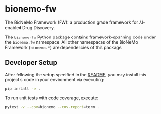 # bionemo-fw

The BioNeMo Framework (FW): a production grade framework for AI-enabled Drug Discovery.

The `bionemo-fw` Python package contains framework-spanning code under the `bionemo.fw` namespace.
All other namespaces of the BioNeMo Framework (`bionemo.*`) are dependencies of this package.

## Developer Setup
After following the setup specified in the [README](../../README.md), you may install this project's
code in your environment via executing:
```bash
pip install -e .
```

To run unit tests with code coverage, execute:
```bash
pytest -v --cov=bionemo --cov-report=term .
```
